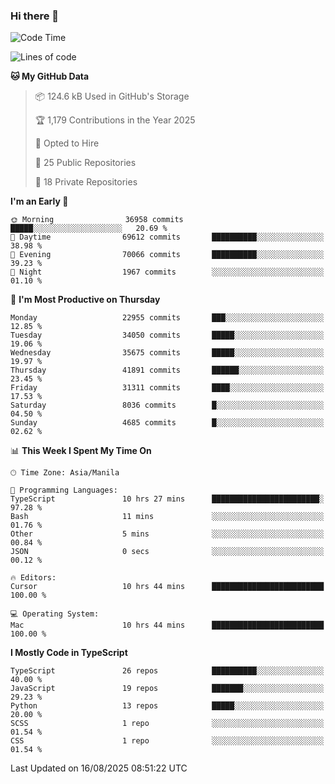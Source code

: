 ### Hi there 👋

<!--START_SECTION:waka-->
![Code Time](http://img.shields.io/badge/Code%20Time-2%2C000%20hrs%2025%20mins-blue)

![Lines of code](https://img.shields.io/badge/From%20Hello%20World%20I%27ve%20Written-68.3%20million%20lines%20of%20code-blue)

**🐱 My GitHub Data** 

> 📦 124.6 kB Used in GitHub's Storage 
 > 
> 🏆 1,179 Contributions in the Year 2025
 > 
> 💼 Opted to Hire
 > 
> 📜 25 Public Repositories 
 > 
> 🔑 18 Private Repositories 
 > 
**I'm an Early 🐤** 

```text
🌞 Morning                36958 commits       █████░░░░░░░░░░░░░░░░░░░░   20.69 % 
🌆 Daytime                69612 commits       ██████████░░░░░░░░░░░░░░░   38.98 % 
🌃 Evening                70066 commits       ██████████░░░░░░░░░░░░░░░   39.23 % 
🌙 Night                  1967 commits        ░░░░░░░░░░░░░░░░░░░░░░░░░   01.10 % 
```
📅 **I'm Most Productive on Thursday** 

```text
Monday                   22955 commits       ███░░░░░░░░░░░░░░░░░░░░░░   12.85 % 
Tuesday                  34050 commits       █████░░░░░░░░░░░░░░░░░░░░   19.06 % 
Wednesday                35675 commits       █████░░░░░░░░░░░░░░░░░░░░   19.97 % 
Thursday                 41891 commits       ██████░░░░░░░░░░░░░░░░░░░   23.45 % 
Friday                   31311 commits       ████░░░░░░░░░░░░░░░░░░░░░   17.53 % 
Saturday                 8036 commits        █░░░░░░░░░░░░░░░░░░░░░░░░   04.50 % 
Sunday                   4685 commits        █░░░░░░░░░░░░░░░░░░░░░░░░   02.62 % 
```


📊 **This Week I Spent My Time On** 

```text
🕑︎ Time Zone: Asia/Manila

💬 Programming Languages: 
TypeScript               10 hrs 27 mins      ████████████████████████░   97.28 % 
Bash                     11 mins             ░░░░░░░░░░░░░░░░░░░░░░░░░   01.76 % 
Other                    5 mins              ░░░░░░░░░░░░░░░░░░░░░░░░░   00.84 % 
JSON                     0 secs              ░░░░░░░░░░░░░░░░░░░░░░░░░   00.12 % 

🔥 Editors: 
Cursor                   10 hrs 44 mins      █████████████████████████   100.00 % 

💻 Operating System: 
Mac                      10 hrs 44 mins      █████████████████████████   100.00 % 
```

**I Mostly Code in TypeScript** 

```text
TypeScript               26 repos            ██████████░░░░░░░░░░░░░░░   40.00 % 
JavaScript               19 repos            ███████░░░░░░░░░░░░░░░░░░   29.23 % 
Python                   13 repos            █████░░░░░░░░░░░░░░░░░░░░   20.00 % 
SCSS                     1 repo              ░░░░░░░░░░░░░░░░░░░░░░░░░   01.54 % 
CSS                      1 repo              ░░░░░░░░░░░░░░░░░░░░░░░░░   01.54 % 
```




 Last Updated on 16/08/2025 08:51:22 UTC
<!--END_SECTION:waka-->
